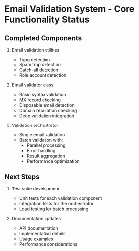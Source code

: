 # Email Validation System - Core Functionality Status

## Completed Components
1. Email validation utilities
   - Typo detection
   - Spam trap detection
   - Catch-all detection
   - Role account detection

2. Email validator class
   - Basic syntax validation
   - MX record checking
   - Disposable email detection
   - Domain reputation checking
   - Deep validation integration

3. Validation orchestrator
   - Single email validation
   - Batch validation with:
     - Parallel processing
     - Error handling
     - Result aggregation
     - Performance optimization

## Next Steps
1. Test suite development
   - Unit tests for each validation component
   - Integration tests for the orchestrator
   - Load testing for batch processing

2. Documentation updates
   - API documentation
   - Implementation details
   - Usage examples
   - Performance considerations